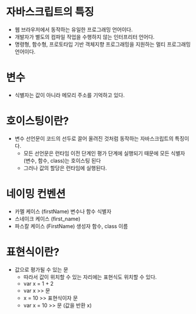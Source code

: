 # 자바스크립트의 특징
- 웹 브라우저에서 동작하는 유일한 프로그래밍 언어이다.
- 개발자가 별도의 컴파일 작업을 수행하지 않는 인터프리터 언어다.
- 명령형, 함수형, 프로토타입 기반 객체지향 프로그래밍을 지원하는 멀티 프로그래밍 언어이다.

# 변수
- 식별자는 값이 아니라 메모리 주소를 기억하고 있다.

# 호이스팅이란?
- 변수 선언문이 코드의 선두로 끌어 올려진 것처럼 동작하는 자바스크립트의 특징이다.
  - 모든 선언문은 런타임 이전 단계인 평가 단계에 실행되기 때문에 모든 식별자(변수, 함수, class)는 호이스팅 된다
  - 그러나 값의 할당은 런타임에 실행된다.

# 네이밍 컨벤션
- 카멜 케이스 (firstName) 변수나 함수 식별자
- 스네이크 케이스 (first_name)
- 파스칼 케이스 (FirstName) 생성자 함수, class 이름

# 표현식이란?
- 값으로 평가될 수 있는 문
  - 따라서 값이 위치할 수 있는 자리에는 표현식도 위치할 수 있다.
  - var x = 1 + 2
  - var x >> 문
  - x = 10 >> 표현식이자 문
  - var x = 10 >> 문 (값을 반환 x)


